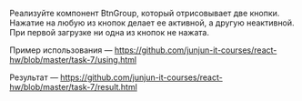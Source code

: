 Реализуйте компонент BtnGroup, который отрисовывает две кнопки. Нажатие на любую из кнопок делает ее активной, а другую неактивной. При первой загрузке ни одна из кнопок не нажата.

Пример использования — https://github.com/junjun-it-courses/react-hw/blob/master/task-7/using.html 

Результат — https://github.com/junjun-it-courses/react-hw/blob/master/task-7/result.html